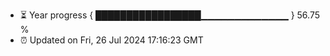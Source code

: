 - ⏳ Year progress { █████████████████▁▁▁▁▁▁▁▁▁▁▁▁▁ } 56.75 %
- ⏰ Updated on Fri, 26 Jul 2024 17:16:23 GMT

